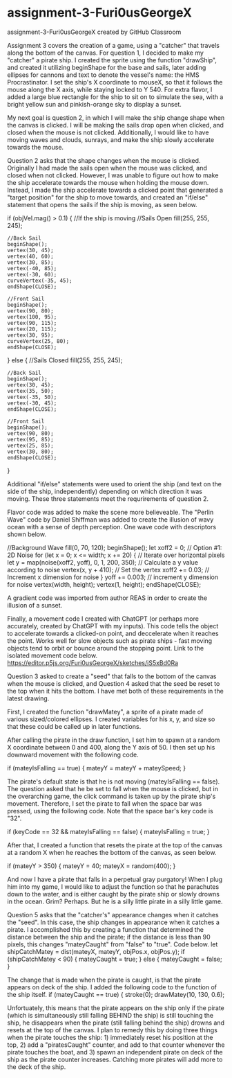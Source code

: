 # assignment-3-Furi0usGeorgeX
assignment-3-Furi0usGeorgeX created by GitHub Classroom

Assignment 3 covers the creation of a game, using a "catcher" that travels along the bottom of the canvas.
For question 1, I decided to make my "catcher" a pirate ship. I created the sprite using the function "drawShip", and created it utilizing beginShape for the base and sails, later adding ellipses for cannons and text to denote the vessel's name: the HMS Procrastinator. I set the ship's X coordinate to mouseX, so that it follows the mouse along the X axis, while staying locked to Y 540. For extra flavor, I added a large blue rectangle for the ship to sit on to simulate the sea, with a bright yellow sun and pinkish-orange sky to display a sunset.

My next goal is question 2, in which I will make the ship change shape when the canvas is clicked. I will be making the sails drop open when clicked, and closed when the mouse is not clicked. Additionally, I would like to have moving waves and clouds, sunrays, and make the ship slowly accelerate towards the mouse.


Question 2 asks that the shape changes when the mouse is clicked. Originally I had made the sails open when the mouse was clicked, and closed when not clicked. However, I was unable to figure out how to make the ship accelerate towards the mouse when holding the mouse down. Instead, I made the ship accelerate towards a clicked point that generated a "target position" for the ship to move towards, and created an "if/else" statement that opens the sails if the ship is moving, as seen below.

if (objVel.mag() > 0.1) {
    //If the ship is moving
    //Sails Open
    fill(255, 255, 245);

    //Back Sail
    beginShape();
    vertex(30, 45);
    vertex(40, 60);
    vertex(30, 85);
    vertex(-40, 85);
    vertex(-30, 60);
    curveVertex(-35, 45);
    endShape(CLOSE);

    //Front Sail
    beginShape();
    vertex(90, 80);
    vertex(100, 95);
    vertex(90, 115);
    vertex(20, 115);
    vertex(30, 95);
    curveVertex(25, 80);
    endShape(CLOSE);
  } else {
    //Sails Closed
    fill(255, 255, 245);

    //Back Sail
    beginShape();
    vertex(30, 45);
    vertex(35, 50);
    vertex(-35, 50);
    vertex(-30, 45);
    endShape(CLOSE);

    //Front Sail
    beginShape();
    vertex(90, 80);
    vertex(95, 85);
    vertex(25, 85);
    vertex(30, 80);
    endShape(CLOSE);
  }

Additional "if/else" statements were used to orient the ship (and text on the side of the ship, independently) depending on which direction it was moving. These three statements meet the requrirements of question 2.

Flavor code was added to make the scene more believeable. The "Perlin Wave" code by Daniel Shiffman was added to create the illusion of wavy ocean with a sense of depth perception. One wave code with descriptors shown below.

  //Background Wave
  fill(0, 70, 120);
  beginShape();
  let xoff2 = 0; // Option #1: 2D Noise
  for (let x = 0; x <= width; x += 20) {
    // Iterate over horizontal pixels
    let y = map(noise(xoff2, yoff), 0, 1, 200, 350); // Calculate a y value according to noise
    vertex(x, y + 410); // Set the vertex
    xoff2 += 0.03; // Increment x dimension for noise
  }
  yoff += 0.003; // increment y dimension for noise
  vertex(width, height);
  vertex(1, height);
  endShape(CLOSE);
  
  A gradient code was imported from author REAS in order to create the illusion of a sunset.
  
  Finally, a movement code I created with ChatGPT (or perhaps more accurately, created by ChatGPT with my inputs). This code tells the object to accelerate towards a clicked-on point, and deccelerate when it reaches the point. Works well for slow objects such as pirate ships - fast moving objects tend to orbit or bounce around the stopping point. Link to the isolated movement code below.
  https://editor.p5js.org/Furi0usGeorgeX/sketches/iS5xBd0Ra


Question 3 asked to create a "seed" that falls to the bottom of the canvas when the mouse is clicked, and Question 4 asked that the seed be reset to the top when it hits the bottom. I have met both of these requirements in the latest drawing.

First, I created the function "drawMatey", a sprite of a pirate made of various sized/colored ellipses. I created variables for his x, y, and size so that these could be called up in later functions.

After calling the pirate in the draw function, I set him to spawn at a random X coordinate between 0 and 400, along the Y axis of 50. I then set up his downward movement with the following code.

if (mateyIsFalling == true) {
mateyY = mateyY + mateySpeed;
}

The pirate's default state is that he is not moving (mateyIsFalling == false). The question asked that he be set to fall when the mouse is clicked, but in the overarching game, the click command is taken up by the pirate ship's movement. Therefore, I set the pirate to fall when the space bar was pressed, using the following code. Note that the space bar's key code is "32".

if (keyCode == 32 && mateyIsFalling == false) {
    mateyIsFalling = true;
  }

After that, I created a function that resets the pirate at the top of the canvas at a random X when he reaches the bottom of the canvas, as seen below.

if (mateyY > 350) {
mateyY = 40;
mateyX = random(400);
}

And now I have a pirate that falls in a perpetual gray purgatory! When I plug him into my game, I would like to adjust the function so that he parachutes down to the water, and is either caught by the pirate ship or slowly drowns in the ocean. Grim? Perhaps. But he is a silly little pirate in a silly little game.


Question 5 asks that the "catcher's" appearance changes when it catches the "seed". In this case, the ship changes in appearance when it catches a pirate. I accomplished this by creating a function that determined the distance between the ship and the pirate; if the distance is less than 90 pixels, this changes "mateyCaught" from "false" to "true". Code below.
  let shipCatchMatey = dist(mateyX, mateyY, objPos.x, objPos.y);
  if (shipCatchMatey < 90) {
    mateyCaught = true;
  } else {
    mateyCaught = false;
  }
  
  The change that is made when the pirate is caught, is that the pirate appears on deck of the ship. I added the following code to the function of the ship itself.
    if (mateyCaught == true) {
    stroke(0);
    drawMatey(10, 130, 0.6);
 
Unfortuately, this means that the pirate appears on the ship only if the pirate (which is simultaneously still falling BEHIND the ship) is still touching the ship, he disappears when the pirate (still falling behind the ship) drowns and resets at the top of the canvas. I plan to remedy this by doing three things when the pirate touches the ship: 1) immediately reset his position at the top, 2) add a "piratesCaught" counter, and add to that counter whenever the pirate touches the boat, and 3) spawn an independent pirate on deck of the ship as the pirate counter increases. Catching more pirates will add more to the deck of the ship.
